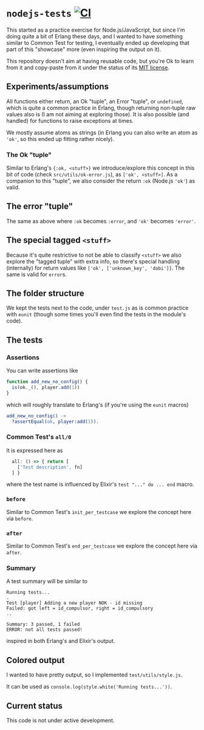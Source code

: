 # `nodejs-tests` [![CI][ci-img]][ci]

[ci]: https://github.com/paulo-ferraz-oliveira/nodejs-tests/actions/workflows/ci.yml
[ci-img]: https://github.com/paulo-ferraz-oliveira/nodejs-tests/actions/workflows/ci.yml/badge.svg

This started as a practice exercise for Node.js/JavaScript, but since I'm doing quite a bit of
Erlang these days, and I wanted to have something similar to Common Test for testing, I eventually
ended up developing that part of this "showcase" more (even inspiring the output on it).

This repository doesn't aim at having reusable code, but you're Ok to learn from it and copy-paste
from it under the status of its [MIT license](LICENSE.md).

## Experiments/assumptions

All functions either return, an Ok "tuple", an Error "tuple", or `undefined`, which is quite a
common practice in Erlang, though returning non-tuple raw values also is (I am not aiming at
exploring those). It is also possible (and handled) for functions to raise exceptions at times.

We mostly assume atoms as strings (in Erlang you can also write an atom as `'ok'`, so this ended
up fitting rather nicely).

### The Ok "tuple"

Similar to Erlang's `{:ok, <stuff>}` we introduce/explore this concept in this bit of code
(check `src/utils/ok-error.js`), as `['ok', <stuff>]`. As a companion to this "tuple", we also
consider the return `:ok` (Node.js `'ok'`) as valid.

## The error "tuple"

The same as above where `:ok` becomes `:error`, and `'ok'` becomes `'error'`.

## The special tagged `<stuff>`

Because it's quite restrictive to not be able to classify `<stuff>` we also explore the "tagged
tuple" with extra info, so there's special handling (internally) for return values like
`['ok', ['unknown_key', 'dobi']]`. The same is valid for `error`s.

## The folder structure

We kept the tests next to the code, under `test.js` as is common practice with `eunit` (though
some times you'll even find the tests in the module's code).

## The tests

### Assertions

You can write assertions like

```javascript
function add_new_no_config() {
  is(ok._(), player.add(1))
}
```

which will roughly translate to Erlang's (if you're using the `eunit` macros)

```erlang
add_new_no_config() ->
  ?assertEqual(ok, player:add(1)).
```

### Common Test's `all/0`

It is expressed here as

```javascript
  all: () => { return [
    ['Test description', fn]
  ] }
```

where the test name is influenced by Elixir's `test "..." do ... end` macro.

### `before`

Similar to Common Test's `init_per_testcase` we explore the concept here via `before`.

### `after`

Similar to Common Test's `end_per_testcase` we explore the concept here via `after`.

### Summary

A test summary will be similar to

```shell
Running tests...
.
Test [player] Adding a new player NOK - id missing
Failed: got left = id_compulsor, right = id_compulsory
..

Summary: 3 passed, 1 failed
ERROR: not all tests passed!
```

inspired in both Erlang's and Elixir's output.

## Colored output

I wanted to have pretty output, so I implemented `test/utils/style.js`.

It can be used as `console.log(style.white('Running tests...'))`.

## Current status

This code is not under active development.
